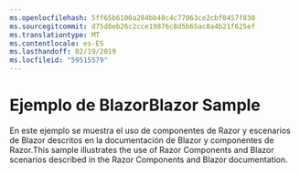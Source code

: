 ```yaml
---
ms.openlocfilehash: 5ff65b6100a284bb48c4c77063ce2cbf0457f830
ms.sourcegitcommit: d75d8eb26c2cce19876c8d5b65ac8a4b21f625ef
ms.translationtype: MT
ms.contentlocale: es-ES
ms.lasthandoff: 02/19/2019
ms.locfileid: "59515579"
---
```

# <a name="blazor-sample"></a><span data-ttu-id="d5c3a-101">Ejemplo de Blazor</span><span class="sxs-lookup"><span data-stu-id="d5c3a-101">Blazor Sample</span></span>

<span data-ttu-id="d5c3a-102">En este ejemplo se muestra el uso de componentes de Razor y escenarios de Blazor descritos en la documentación de Blazor y componentes de Razor.</span><span class="sxs-lookup"><span data-stu-id="d5c3a-102">This sample illustrates the use of Razor Components and Blazor scenarios described in the Razor Components and Blazor documentation.</span></span>
